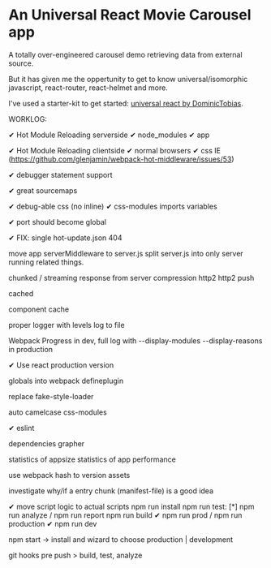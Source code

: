 # An Universal React Movie Carousel app

A totally over-engineered carousel demo retrieving data from external source.

But it has given me the oppertunity to get to know universal/isomorphic javascript, react-router, react-helmet and more.

I've used a starter-kit to get started: [universal react by DominicTobias](https://github.com/DominicTobias/universal-react).


WORKLOG:

✔︎ Hot Module Reloading serverside
  ✔︎ node_modules
  ✔︎ app

✔︎ Hot Module Reloading clientside
  ✔︎ normal browsers
  ✔︎ css
  IE (https://github.com/glenjamin/webpack-hot-middleware/issues/53)

✔︎ debugger statement support

✔︎ great sourcemaps

✔︎ debug-able css (no inline)
✔︎ css-modules
imports
variables

✔︎ port should become global

✔︎ FIX: single hot-update.json 404

move app serverMiddleware to server.js
split server.js into only server running related things.

chunked / streaming response from server
compression
http2
http2 push

cached

component cache

proper logger with levels
log to file

Webpack Progress in dev, full log with --display-modules --display-reasons in production

✔︎ Use react production version

globals into webpack defineplugin

replace fake-style-loader

auto camelcase css-modules

✔︎ eslint

dependencies grapher

statistics of appsize
statistics of app performance

use webpack hash to version assets

investigate why/if a entry chunk (manifest-file) is a good idea

✔︎ move script logic to actual scripts
npm run install
npm run test:<suite> [*]
npm run analyze / npm run report
npm run build
✔︎ npm run prod / npm run production
✔︎ npm run dev

npm start -> install and wizard to choose production | development

git hooks
pre push > build, test, analyze

